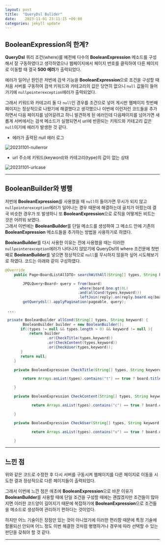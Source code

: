 ```yaml
---
layout: post
title:  "QueryDsl Bulider" 
date:    2023-11-01 23:11:15 +09:00
categories: jekyll update
---
```


BooleanExpression의 한계?
-------------

**QueryDsl** 쿼리 조건(where)를 예전에 다수의 **BooleanExpression** 메소드를 구성해서 잘 구동하였다고 생각하였으나 웹페이지에서 페이지 번호를 클릭하여 다른 페이지로 이동할 때 결국 **500 에러**가 출력되었다.<br>

에러가 일어난 원인은 저번에 검색 기능을 **BooleanExpression**으로 조건을 구성할 때 처음 서버를 구동하여 검색 키워드와 카테고리의 값은 당연히 없으니 ```null``` 값들이 들어가기에 ```nullpointerexception```에러가 출력되었다.<br> 

그래서 키워드와 카테고리 둘 다 ```null```인 경우를 조건으로 넣어 게시판 웹페이지 첫번째 페이지는 정상적으로 나왔기에 해결했다고 생각했으나 이번에 이런저런 코드들을 추가하면서 다음 페이지를 넘어갈려고 하니 발견하게 된 에러인데 다음페이지를 넘어가면 새롭게 서버에서는 검색 메소드가 실행되면서 url에 반환되는 키워드와 카테고리 값은 ```null```이기에 에러가 발생한 것 같다.<br>

- 에러가 출력된 null 에러 로그  

![20231101-nullerror](https://github.com/jiuseu/hyuntrace0915.github.io/assets/109057859/ea271b7a-72d7-4eb5-b6dd-5af2cb7827ae)

- url 주소에 키워드(keyword)와 카테고리(type)의 값이 없는 상태

![20231101-urlcase](https://github.com/jiuseu/hyuntrace0915.github.io/assets/109057859/7c194bf1-4445-4739-9f93-2030d59c6a04)

---------------------------------------

BooleanBuilder와 병행
-------------

저번에 **BooleanExpression**를 사용했을 때 ```null```이 들어가면 무시가 되지 않고 ```nullpointerexception```에러가 일어나는 경우 때문에 해결하는데 골치가 아팠는데 결국 비슷한 경우가 또 발생하니 또 **BooleanExpression**으로 로직을 어떻게든 비트는 것은 어려워 보였다.<br>
그래서 이번에는 **BooleanBuilder**를 단일 메소드를 생성하여 그 메소드 안에 기존의 **BooleanExpression** 메소드들을 추가하는 방법을 사용하기로 하였다.<br>

**BooleanBuilder**를 다시 사용한 이유는 전에 사용했을 때는 이러한 ```nullpointerexception```에러가 나타나지 않았기에 QueryDsl의 where 조건문에 첫번째로 **BooleanBuilder**를 넣으면 정상적으로 ```null```를 무시하지 않을까 싶어 시도해보기로 하였다. 코드는 아래와 같이 구성하였다.<br>

```java
@Override
    public Page<BoardListAllDTO> searchWithAll(String[] types, String keyword, Pageable pageable){

        JPQLQuery<Board> query = from(board)
                                 .where(board.bno.gt(0L)
                                 .and(allCond(types,keyword)))
                                 .leftJoin(reply).on(reply.board.eq(board)).groupBy(board);
        getQuerydsl().applyPagination(pageable, query);
 
 ....        

 private BooleanBuilder allCond(String[] types, String keyword) {
        BooleanBuilder builder = new BooleanBuilder();
       if((types != null && types.length > 0) && keyword != null ){
           return builder
                   .or(CheckTitle(types,keyword))
                   .or(CheckContent(types,keyword))
                   .or(CheckUser(types,keyword));
       }
       return null;
    }

    private BooleanExpression CheckTitle(String[] types, String keyword){

        return Arrays.asList(types).contains("t") == true ? board.title.contains(keyword) : null;

    }

    private BooleanExpression CheckContent(String[] types, String keyword){

            return Arrays.asList(types).contains("c") == true ? board.content.contains(keyword) : null;

    }

    private BooleanExpression CheckUser(String[] types, String keyword){

            return Arrays.asList(types).contains("u") == true ? board.user.contains(keyword) : null;

    }

```
---------------------------------------

느낀 점
-------------

위와 같은 코드로 수정한 후 다시 서버를 구동시켜 웹페이지를 다른 페이지로 이동을 시도한 결과 정상적으로 다른 페이지들이 출력되었다.<br>

그래서 이번에 느낀 점은 애초에 **BooleanExpression**으로 바꾼 이유가 **BooleanBuilder**를 사용할 때에 단일 조건을 구성할 때에는 괜찮겠지만 조건들이 많아지면 이러한 코드양이 길어지기 때문에 복잡하기에 **BooleanExpression**으로 조건들을 메소드로 생성하여 관리하기 편하다는 것이었다.<br>

하지만 어느 기술이든 장점만 있는 것이 아니었기에 이러한 편리함 때문에 특정 기술에 함몰되선 안되며 어느 정도 이번 해결한 것처럼 병행하거나 경우에 따라 선택할 수 있는 판단을 갖춰야 할 것 같다.<br>  


---------------------------------------



[jekyll-docs]: https://jekyllrb.com/docs/home
[jekyll-gh]:   https://github.com/jekyll/jekyll
[jekyll-talk]: https://talk.jekyllrb.com/
